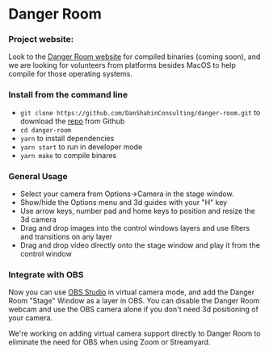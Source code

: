 # Danger Room

### Project website:
Look to the [Danger Room website](https://danshahinconsulting.github.io/danger-room/) for compiled binaries (coming soon), and we are looking for volunteers from platforms besides MacOS to help compile for those operating systems.

### Install from the command line
- `git clone https://github.com/DanShahinConsulting/danger-room.git`  to download the   [repo](https://github.com/DanShahinConsulting/danger-room.git) from Github
- `cd danger-room` 
- `yarn` to install dependencies
- `yarn start` to run in developer mode
- `yarn make` to compile binares 

### General Usage

- Select your camera from Options->Camera in the stage window.
- Show/hide the Options menu and 3d guides with your "H" key
- Use arrow keys, number pad and home keys to position and resize the 3d camera
- Drag and drop images into the control windows layers and use filters and transitions on any layer
- Drag and drop video directly onto the stage window and play it from the control window 

### Integrate with OBS

Now you can use [OBS Studio](https://obsproject.com/) in virtual camera mode, and add the Danger Room "Stage" Window as a layer in OBS.  You can disable the Danger Room webcam and use the OBS camera alone if you don't need 3d positioning of your camera.

We're working on adding virtual camera support directly to Danger Room to eliminate the need for OBS when using Zoom or Streamyard.